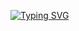<a href="https://git.io/typing-svg"><img src="https://readme-typing-svg.demolab.com?font=Arial&weight=200&pause=1000&color=1DB625&background=FF000000&width=435&lines=Hello%2C+i'm+Arshia...++(Loading);Welcom+to+my+profile.;Check+out+my+projects." alt="Typing SVG" /></a>
<!--](https://readme-typing-svg.demolab.com/demo/?font=Arial&weight=200&color=1DB625&background=FF000000&lines=Hello%2C+i'm+Arshia...++(Loading);Welcom+to+my+profile.;Check+out+my+projects.)
**arshia-kh26/arshia-kh26** is a ✨ _special_ ✨ repository because its `README.md` (this file) appears on your GitHub profile.

## Hi there 👋
Here are some ideas to get you started:

- 🔭 I’m currently working on ...
- 🌱 I’m currently learning ...
- 👯 I’m looking to collaborate on ...
- 🤔 I’m looking for help with ...
- 💬 Ask me about ...
- 📫 How to reach me: ...
- 😄 Pronouns: ...
- ⚡ Fun fact: ...
-->
